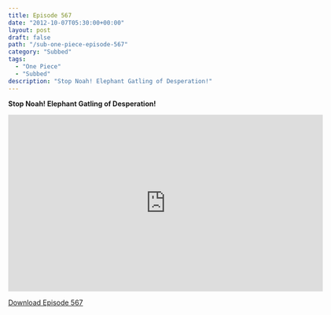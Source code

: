 ```yaml
---
title: Episode 567
date: "2012-10-07T05:30:00+00:00"
layout: post
draft: false
path: "/sub-one-piece-episode-567"
category: "Subbed"
tags:
  - "One Piece"
  - "Subbed"
description: "Stop Noah! Elephant Gatling of Desperation!"
---
```


**Stop Noah! Elephant Gatling of Desperation!**

<iframe width="640" height="360" src="https://www.rapidvideo.com/e/G6FRPFF4NF" frameborder="0" marginwidth=0 marginheight=0 scrolling=no allowfullscreen></iframe>

<a href="http://ouo.io/qs/eCodkFEQ?s=https://rapidvid.to/d/https://www.rapidvideo.com/e/G6FRPFF4NF">Download Episode 567</a>
